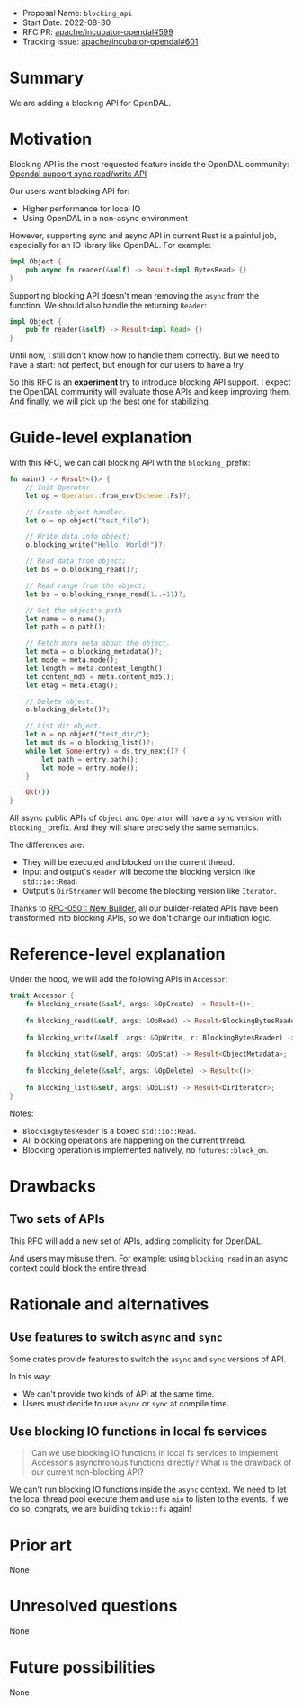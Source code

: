 - Proposal Name: `blocking_api`
- Start Date: 2022-08-30
- RFC PR: [apache/incubator-opendal#599](https://github.com/apache/incubator-opendal/pull/599)
- Tracking Issue: [apache/incubator-opendal#601](https://github.com/apache/incubator-opendal/issues/601)

# Summary

We are adding a blocking API for OpenDAL.

# Motivation

Blocking API is the most requested feature inside the OpenDAL community: [Opendal support sync read/write API](https://github.com/apache/incubator-opendal/discussions/68)

Our users want blocking API for:

- Higher performance for local IO
- Using OpenDAL in a non-async environment

However, supporting sync and async API in current Rust is a painful job, especially for an IO library like OpenDAL. For example:

```rust
impl Object {
    pub async fn reader(&self) -> Result<impl BytesRead> {}
}
```

Supporting blocking API doesn't mean removing the `async` from the function. We should also handle the returning `Reader`:

```rust
impl Object {
    pub fn reader(&self) -> Result<impl Read> {}
}
```

Until now, I still don't know how to handle them correctly. But we need to have a start: not perfect, but enough for our users to have a try.

So this RFC is an **experiment** try to introduce blocking API support. I expect the OpenDAL community will evaluate those APIs and keep improving them. And finally, we will pick up the best one for stabilizing.

# Guide-level explanation

With this RFC, we can call blocking API with the `blocking_` prefix:

```rust
fn main() -> Result<()> {
    // Init Operator
    let op = Operator::from_env(Scheme::Fs)?;

    // Create object handler.
    let o = op.object("test_file");

    // Write data info object;
    o.blocking_write("Hello, World!")?;

    // Read data from object;
    let bs = o.blocking_read()?;

    // Read range from the object;
    let bs = o.blocking_range_read(1..=11)?;

    // Get the object's path
    let name = o.name();
    let path = o.path();

    // Fetch more meta about the object.
    let meta = o.blocking_metadata()?;
    let mode = meta.mode();
    let length = meta.content_length();
    let content_md5 = meta.content_md5();
    let etag = meta.etag();

    // Delete object.
    o.blocking_delete()?;

    // List dir object.
    let o = op.object("test_dir/");
    let mut ds = o.blocking_list()?;
    while let Some(entry) = ds.try_next()? {
        let path = entry.path();
        let mode = entry.mode();
    }

    Ok(())
}
```

All async public APIs of `Object` and `Operator` will have a sync version with `blocking_` prefix. And they will share precisely the same semantics.

The differences are:

- They will be executed and blocked on the current thread.
- Input and output's `Reader` will become the blocking version like `std::io::Read`.
- Output's `DirStreamer` will become the blocking version like `Iterator`.

Thanks to [RFC-0501: New Builder](./0501-new-builder.md), all our builder-related APIs have been transformed into blocking APIs, so we don't change our initiation logic.

# Reference-level explanation

Under the hood, we will add the following APIs in `Accessor`:

```rust
trait Accessor {
    fn blocking_create(&self, args: &OpCreate) -> Result<()>;
    
    fn blocking_read(&self, args: &OpRead) -> Result<BlockingBytesReader>;
    
    fn blocking_write(&self, args: &OpWrite, r: BlockingBytesReader) -> Result<u64>;
    
    fn blocking_stat(&self, args: &OpStat) -> Result<ObjectMetadata>;
    
    fn blocking_delete(&self, args: &OpDelete) -> Result<()>;
    
    fn blocking_list(&self, args: &OpList) -> Result<DirIterator>;
}
```

Notes:

- `BlockingBytesReader` is a boxed `std::io::Read`.
- All blocking operations are happening on the current thread.
- Blocking operation is implemented natively, no `futures::block_on`.

# Drawbacks

## Two sets of APIs

This RFC will add a new set of APIs, adding complicity for OpenDAL.

And users may misuse them. For example: using `blocking_read` in an async context could block the entire thread.

# Rationale and alternatives

## Use features to switch `async` and `sync`

Some crates provide features to switch the `async` and `sync` versions of API.

In this way:

- We can't provide two kinds of API at the same time.
- Users must decide to use `async` or `sync` at compile time.

## Use blocking IO functions in local fs services

> Can we use blocking IO functions in local fs services to implement Accessor's asynchronous functions directly? What is the drawback of our current non-blocking API?

We can't run blocking IO functions inside the `async` context. We need to let the local thread pool execute them and use `mio` to listen to the events. If we do so, congrats, we are building `tokio::fs` again!

# Prior art

None

# Unresolved questions

None

# Future possibilities

None
